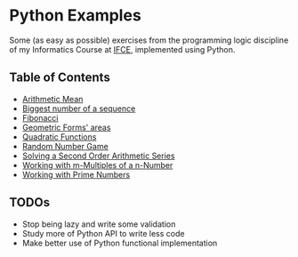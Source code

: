 # Python Examples

Some (as easy as possible) exercises from the programming logic discipline of my Informatics Course
at [IFCE](http://www.ifce.edu.br/), implemented using Python.

## Table of Contents

- [Arithmetic Mean](/arithmetic_mean)
- [Biggest number of a sequence](/sequences/biggest_number_of_a_sequence)
- [Fibonacci](/sequences/fibonacci)
- [Geometric Forms' areas](/geometric_figures)
- [Quadratic Functions](/quadratic_functions)
- [Random Number Game](/random_game)
- [Solving a Second Order Arithmetic Series](/sequences/second_order_arithmetic_series)
- [Working with m-Multiples of a n-Number](/sequences/multiples)
- [Working with Prime Numbers](/sequences/primes)

## TODOs

- Stop being lazy and write some validation
- Study more of Python API to write less code
- Make better use of Python functional implementation
